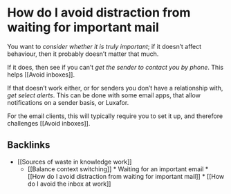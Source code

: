 # How do I avoid distraction from waiting for important mail
You want to *consider whether it is truly important*; if it doesn’t affect behaviour, then it probably doesn’t matter that much.

If it does, then see if you can’t *get the sender to contact you by phone*. This helps [[Avoid inboxes]].

If that doesn’t work either, or for senders you don’t have a relationship with, *get select alerts*. This can be done with some email apps, that allow notifications on a sender basis,  or Luxafor.

For the email clients, this will typically require you to set it up, and therefore challenges [[Avoid inboxes]]. 

## Backlinks
* [[Sources of waste in knowledge work]]
	* [[Balance context switching]]
	\* Waiting for an important email
		\* [[How do I avoid distraction from waiting for important mail]]
		\* [[How do I avoid the inbox at work]]

<!-- #service -->

<!-- {BearID:DDC05FB6-EACF-4BF2-B64E-CB39DC8C9FF5-2923-000010FBB1D4866C} -->
